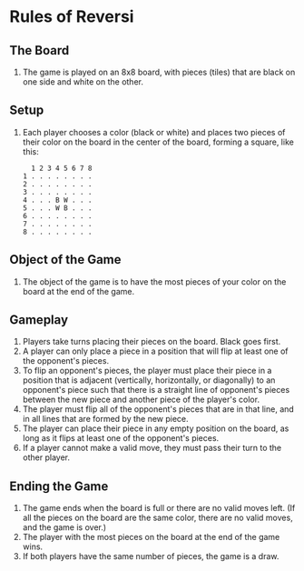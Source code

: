 # Rules of Reversi

## The Board

1. The game is played on an 8x8 board, with pieces (tiles) that are black on one side and white on the other.

## Setup
1. Each player chooses a color (black or white) and places two pieces of their color on the board in the center of the board, forming a square, like this:
   ```plaintext
     1 2 3 4 5 6 7 8
   1 . . . . . . . .
   2 . . . . . . . .
   3 . . . . . . . .
   4 . . . B W . . .
   5 . . . W B . . .
   6 . . . . . . . .
   7 . . . . . . . .
   8 . . . . . . . .
   ```

## Object of the Game

1. The object of the game is to have the most pieces of your color on the board at the end of the game.

## Gameplay

1. Players take turns placing their pieces on the board.  Black goes first.
1. A player can only place a piece in a position that will flip at least one of the opponent's pieces.
1. To flip an opponent's pieces, the player must place their piece in a position that is adjacent (vertically, horizontally, or diagonally) to an opponent's piece such that there is a straight line of opponent's pieces between the new piece and another piece of the player's color.
1. The player must flip all of the opponent's pieces that are in that line, and in all lines that are formed by the new piece.
1. The player can place their piece in any empty position on the board, as long as it flips at least one of the opponent's pieces.
1. If a player cannot make a valid move, they must pass their turn to the other player.

## Ending the Game

1. The game ends when the board is full or there are no valid moves left.  (If all the pieces on the board are the same color, there are no valid moves, and the game is over.)
1. The player with the most pieces on the board at the end of the game wins.
1. If both players have the same number of pieces, the game is a draw.
